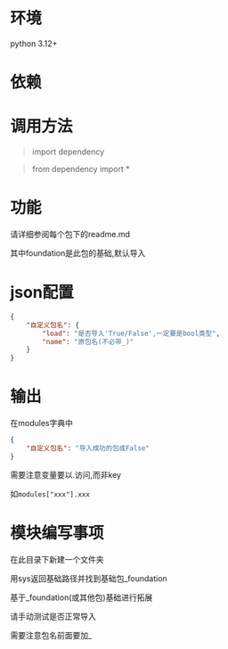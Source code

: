 # 环境

python 3.12+

# 依赖

# 调用方法

> import dependency

> from dependency import *

# 功能

请详细参阅每个包下的readme.md

其中foundation是此包的基础,默认导入

# json配置

```json
{
    "自定义包名": {
        "load": "是否导入'True/False',一定要是bool类型",
        "name": "原包名(不必带_)"
    }
}
```

# 输出

在modules字典中

```json
{
    "自定义包名": "导入成功的包或False"
}
```

需要注意变量要以.访问,而非key

如`modules["xxx"].xxx`

# 模块编写事项
在此目录下新建一个文件夹

用sys返回基础路径并找到基础包_foundation

基于_foundation(或其他包)基础进行拓展

请手动测试是否正常导入

需要注意包名前面要加_
